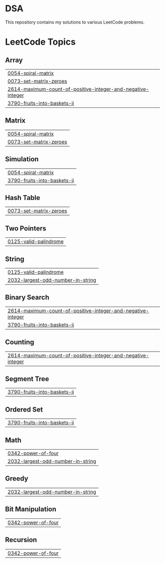 # DSA
This repository contains my solutions to various LeetCode problems. 

<!---LeetCode Topics Start-->
# LeetCode Topics
## Array
|  |
| ------- |
| [0054-spiral-matrix](https://github.com/Maithily-21/DSA/tree/master/0054-spiral-matrix) |
| [0073-set-matrix-zeroes](https://github.com/Maithily-21/DSA/tree/master/0073-set-matrix-zeroes) |
| [2614-maximum-count-of-positive-integer-and-negative-integer](https://github.com/Maithily-21/DSA/tree/master/2614-maximum-count-of-positive-integer-and-negative-integer) |
| [3790-fruits-into-baskets-ii](https://github.com/Maithily-21/DSA/tree/master/3790-fruits-into-baskets-ii) |
## Matrix
|  |
| ------- |
| [0054-spiral-matrix](https://github.com/Maithily-21/DSA/tree/master/0054-spiral-matrix) |
| [0073-set-matrix-zeroes](https://github.com/Maithily-21/DSA/tree/master/0073-set-matrix-zeroes) |
## Simulation
|  |
| ------- |
| [0054-spiral-matrix](https://github.com/Maithily-21/DSA/tree/master/0054-spiral-matrix) |
| [3790-fruits-into-baskets-ii](https://github.com/Maithily-21/DSA/tree/master/3790-fruits-into-baskets-ii) |
## Hash Table
|  |
| ------- |
| [0073-set-matrix-zeroes](https://github.com/Maithily-21/DSA/tree/master/0073-set-matrix-zeroes) |
## Two Pointers
|  |
| ------- |
| [0125-valid-palindrome](https://github.com/Maithily-21/DSA/tree/master/0125-valid-palindrome) |
## String
|  |
| ------- |
| [0125-valid-palindrome](https://github.com/Maithily-21/DSA/tree/master/0125-valid-palindrome) |
| [2032-largest-odd-number-in-string](https://github.com/Maithily-21/DSA/tree/master/2032-largest-odd-number-in-string) |
## Binary Search
|  |
| ------- |
| [2614-maximum-count-of-positive-integer-and-negative-integer](https://github.com/Maithily-21/DSA/tree/master/2614-maximum-count-of-positive-integer-and-negative-integer) |
| [3790-fruits-into-baskets-ii](https://github.com/Maithily-21/DSA/tree/master/3790-fruits-into-baskets-ii) |
## Counting
|  |
| ------- |
| [2614-maximum-count-of-positive-integer-and-negative-integer](https://github.com/Maithily-21/DSA/tree/master/2614-maximum-count-of-positive-integer-and-negative-integer) |
## Segment Tree
|  |
| ------- |
| [3790-fruits-into-baskets-ii](https://github.com/Maithily-21/DSA/tree/master/3790-fruits-into-baskets-ii) |
## Ordered Set
|  |
| ------- |
| [3790-fruits-into-baskets-ii](https://github.com/Maithily-21/DSA/tree/master/3790-fruits-into-baskets-ii) |
## Math
|  |
| ------- |
| [0342-power-of-four](https://github.com/Maithily-21/DSA/tree/master/0342-power-of-four) |
| [2032-largest-odd-number-in-string](https://github.com/Maithily-21/DSA/tree/master/2032-largest-odd-number-in-string) |
## Greedy
|  |
| ------- |
| [2032-largest-odd-number-in-string](https://github.com/Maithily-21/DSA/tree/master/2032-largest-odd-number-in-string) |
## Bit Manipulation
|  |
| ------- |
| [0342-power-of-four](https://github.com/Maithily-21/DSA/tree/master/0342-power-of-four) |
## Recursion
|  |
| ------- |
| [0342-power-of-four](https://github.com/Maithily-21/DSA/tree/master/0342-power-of-four) |
<!---LeetCode Topics End-->